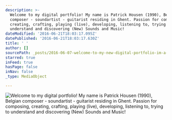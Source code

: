 ```yaml
---
description: >-
  Welcome to my digital portfolio! My name is Patrick Housen (1990), Belgian
  composer - soundartist - guitarist residing in Ghent. Passion for composing,
  creating, crafting, playing (live), developing, listening to, trying to
  understand and discovering (New) Sounds and Music!
dateModified: '2016-06-21T18:03:17.095Z'
datePublished: '2016-06-21T18:03:17.630Z'
title: ' '
author: []
sourcePath: _posts/2016-06-07-welcome-to-my-new-digital-portfolio-im-a-belgian-composer.md
starred: true
inFeed: true
hasPage: false
inNav: false
_type: MediaObject

---
```

![Welcome to my digital portfolio! My name is Patrick Housen (1990), Belgian composer - soundartist - guitarist residing in Ghent. Passion for composing, creating, crafting, playing (live), developing, listening to, trying to understand and discovering (New) Sounds and Music!](https://the-grid-user-content.s3-us-west-2.amazonaws.com/117ff97b-5f30-40a4-a3c4-7d59201c5fe7.jpg)